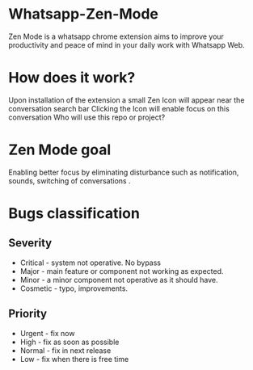 # Whatsapp-Zen-Mode
Zen Mode is a whatsapp chrome extension aims to improve your productivity and peace of mind in your daily work with Whatsapp Web. 

# How does it work?
Upon installation of the extension a small Zen Icon will appear near the conversation search bar
Clicking the Icon will enable focus on this conversation
Who will use this repo or project?

# Zen Mode goal
Enabling better focus by eliminating disturbance such as notification, sounds, switching of conversations .

# Bugs classification
## Severity
*	Critical - system not operative. No bypass
*	Major - main feature or component not working as expected.
*	Minor - a minor component not operative as it should have.
*	Cosmetic - typo, improvements.

## Priority
*	Urgent - fix now
*	High - fix as soon as possible
*	Normal - fix in next release
*	Low - fix when there is free time
